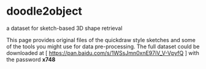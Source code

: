 # doodle2object
a dataset for sketch-based 3D shape retrieval

This page provides original files of the quickdraw style sketches and some of the tools you might use for data pre-processing.
The full dataset could be downloaded at \[ https://pan.baidu.com/s/1WSsJmn0xnE97iV_V-VpyfQ \] with the password **x748**
